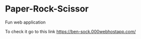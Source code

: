 # Paper-Rock-Scissor
Fun web application


To check it go to this link
https://ben-sock.000webhostapp.com/
